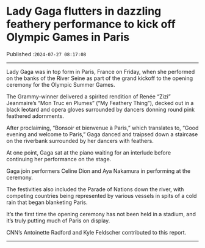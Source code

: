 # Lady Gaga flutters in dazzling feathery performance to kick off Olympic Games in Paris

Published :`2024-07-27 08:17:08`

---

Lady Gaga was in top form in Paris, France on Friday, when she performed on the banks of the River Seine as part of the grand kickoff to the opening ceremony for the Olympic Summer Games.

The Grammy-winner delivered a spirited rendition of Renée “Zizi” Jeanmaire’s “Mon Truc en Plumes” (“My Feathery Thing”), decked out in a black leotard and opera gloves surrounded by dancers donning round pink feathered adornments.

After proclaiming, “Bonsoir et bienvenue à Paris,” which translates to, “Good evening and welcome to Paris,” Gaga danced and traipsed down a staircase on the riverbank surrounded by her dancers with feathers.

At one point, Gaga sat at the piano waiting for an interlude before continuing her performance on the stage.

Gaga join performers Celine Dion and Aya Nakamura in performing at the ceremony.

The festivities also included the Parade of Nations down the river, with competing countries being represented by various vessels in spits of a cold rain that began blanketing Paris.

It’s the first time the opening ceremony has not been held in a stadium, and it’s truly putting much of Paris on display.

CNN’s Antoinette Radford and Kyle Feldscher contributed to this report.

---

